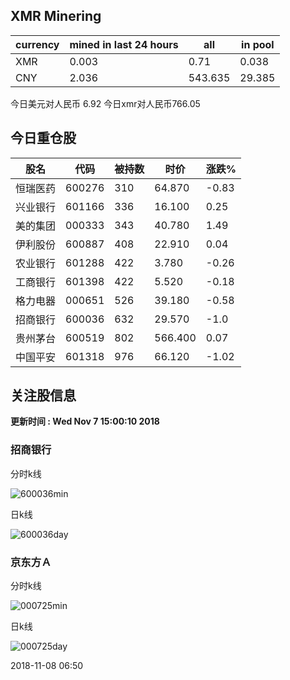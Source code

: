 ## XMR Minering

|currency|mined in last 24 hours|all|in pool|
|---|---|---|---|
|XMR|0.003|0.71|0.038|
|CNY|2.036|543.635|29.385|

今日美元对人民币 6.92	今日xmr对人民币766.05


## 今日重仓股 

|股名|代码|被持数|时价|涨跌%|
|---|---|---|---|---|
|恒瑞医药|600276|310|64.870|-0.83|
|兴业银行|601166|336|16.100|0.25|
|美的集团|000333|343|40.780|1.49|
|伊利股份|600887|408|22.910|0.04|
|农业银行|601288|422|3.780|-0.26|
|工商银行|601398|422|5.520|-0.18|
|格力电器|000651|526|39.180|-0.58|
|招商银行|600036|632|29.570|-1.0|
|贵州茅台|600519|802|566.400|0.07|
|中国平安|601318|976|66.120|-1.02|

## 关注股信息
**更新时间 : Wed Nov  7 15:00:10 2018**
### 招商银行 
分时k线

![600036min](http://image.sinajs.cn/newchart/min/n/sh600036.gif)

日k线

![600036day](http://image.sinajs.cn/newchart/daily/n/sh600036.gif)

### 京东方Ａ 
分时k线

![000725min](http://image.sinajs.cn/newchart/min/n/sz000725.gif)

日k线

![000725day](http://image.sinajs.cn/newchart/daily/n/sz000725.gif)

2018-11-08 06:50